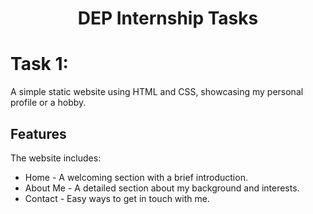 <h1 align="center">DEP Internship Tasks</h1>

# Task 1:

A simple static website using HTML and CSS, showcasing my personal profile or a hobby. 

## Features
The website includes:
  - Home - A welcoming section with a brief introduction.
  - About Me - A detailed section about my background and interests.
  - Contact - Easy ways to get in touch with me.
